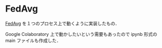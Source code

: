 # FedAvg

[FedAvg](https://arxiv.org/abs/1602.05629) を１つのプロセス上で動くように実装したもの．

Google Colaboratory 上で動かしたいという需要もあったので ipynb 形式の main ファイルも作成した．
